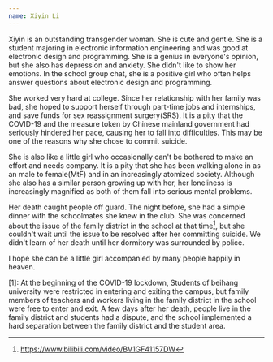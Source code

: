 ```yaml
---
name: Xiyin Li
---
```


Xiyin is an outstanding transgender woman. She is cute and gentle. She is a student majoring in electronic information engineering and was good at electronic design and programming. She is a genius in everyone's opinion, but she also has depression and anxiety. She didn't like to show her emotions. In the school group chat, she is a positive girl who often helps answer questions about electronic design and programming.

She worked very hard at college. Since her relationship with her family was bad, she hoped to support herself through part-time jobs and internships, and save funds for sex reassignment surgery(SRS). It is a pity that the COVID-19 and the measure token by Chinese mainland government had seriously hindered her pace, causing her to fall into difficulties. This may be one of the reasons why she chose to commit suicide.

She is also like a little girl who occasionally can't be bothered to make an effort and needs company. It is a pity that she has been walking alone in as an male to female(MtF) and in an increasingly atomized society. Although she also has a similar person growing up with her, her loneliness is increasingly magnified as both of them fall into serious mental problems.

Her death caught people off guard. The night before, she had a simple dinner with the schoolmates she knew in the club. She was concerned about the issue of the family district in the school at that time[^1], but she couldn't wait until the issue to be resolved after her committing suicide. We didn't learn of her death until her dormitory was surrounded by police.

I hope she can be a little girl accompanied by many people happily in heaven.

[1]: At the beginning of the COVID-19 lockdown, Students of beihang university were restricted in entering and exiting the campus, but family members of teachers and workers living in the family district in the school were free to enter and exit. A few days after her death, people live in the family district and students had a dispute, and the school implemented a hard separation between the family district and the student area.

[^1]:https://www.bilibili.com/video/BV1GF41157DW




